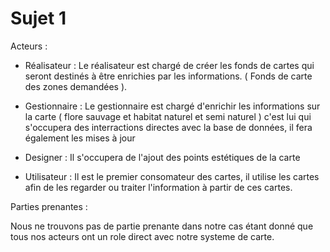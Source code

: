 # Sujet 1 
 
 Acteurs : 
 
 - Réalisateur :
   Le réalisateur est chargé de créer les fonds de cartes qui seront destinés à être enrichies par les informations.
   ( Fonds de carte des zones demandées ).
   
 - Gestionnaire :
   Le gestionnaire est chargé d'enrichir les informations sur la carte ( flore sauvage et habitat naturel et semi naturel )
   c'est lui qui s'occupera des interractions directes avec la base de données, il fera également les mises à jour
 
 - Designer :
   Il s'occupera de l'ajout des points estétiques de la carte 
 
 - Utilisateur :
   Il est le premier consomateur des cartes, il utilise les cartes afin de les regarder ou traiter l'information à partir de ces cartes.
 
 Parties prenantes : 
 
 Nous ne trouvons pas de partie prenante dans notre cas étant donné que tous nos acteurs ont un role direct avec notre systeme de carte.
 
